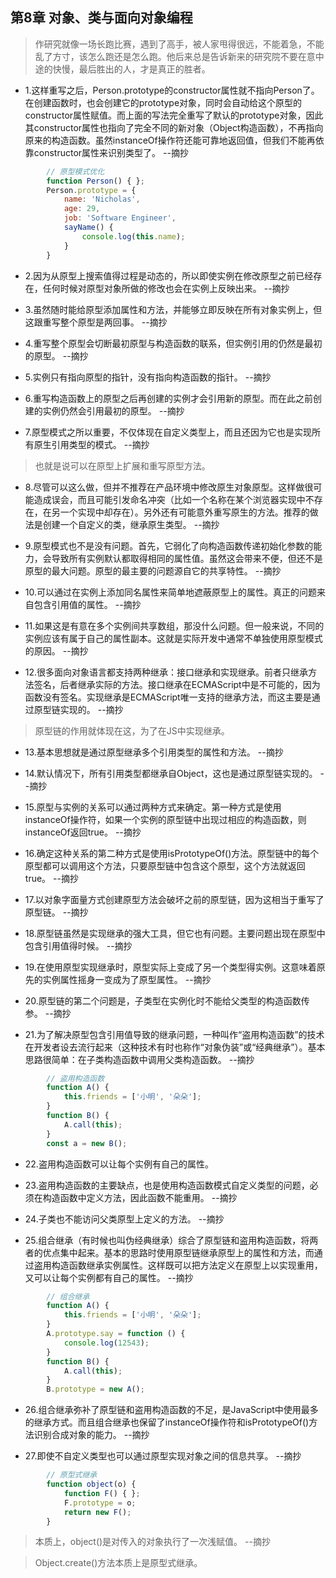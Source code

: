 ## 第8章 对象、类与面向对象编程

>作研究就像一场长跑比赛，遇到了高手，被人家甩得很远，不能着急，不能乱了方寸，该怎么跑还是怎么跑。他后来总是告诉新来的研究院不要在意中途的快慢，最后胜出的人，才是真正的胜者。

- 1.这样重写之后，Person.prototype的constructor属性就不指向Person了。在创建函数时，也会创建它的prototype对象，同时会自动给这个原型的constructor属性赋值。而上面的写法完全重写了默认的prototype对象，因此其constructor属性也指向了完全不同的新对象（Object构造函数），不再指向原来的构造函数。虽然instanceOf操作符还能可靠地返回值，但我们不能再依靠constructor属性来识别类型了。 --摘抄 

```javascript
        // 原型模式优化
        function Person() { };
        Person.prototype = {
            name: 'Nicholas',
            age: 29,
            job: 'Software Engineer',
            sayName() {
                console.log(this.name);
            }
        }
```

- 2.因为从原型上搜索值得过程是动态的，所以即使实例在修改原型之前已经存在，任何时候对原型对象所做的修改也会在实例上反映出来。 --摘抄

- 3.虽然随时能给原型添加属性和方法，并能够立即反映在所有对象实例上，但这跟重写整个原型是两回事。 --摘抄

- 4.重写整个原型会切断最初原型与构造函数的联系，但实例引用的仍然是最初的原型。 --摘抄

- 5.实例只有指向原型的指针，没有指向构造函数的指针。 --摘抄

- 6.重写构造函数上的原型之后再创建的实例才会引用新的原型。而在此之前创建的实例仍然会引用最初的原型。 --摘抄

- 7.原型模式之所以重要，不仅体现在自定义类型上，而且还因为它也是实现所有原生引用类型的模式。 --摘抄

>也就是说可以在原型上扩展和重写原型方法。

- 8.尽管可以这么做，但并不推荐在产品环境中修改原生对象原型。这样做很可能造成误会，而且可能引发命名冲突（比如一个名称在某个浏览器实现中不存在，在另一个实现中却存在）。另外还有可能意外重写原生的方法。推荐的做法是创建一个自定义的类，继承原生类型。 --摘抄

- 9.原型模式也不是没有问题。首先，它弱化了向构造函数传递初始化参数的能力，会导致所有实例默认都取得相同的属性值。虽然这会带来不便，但还不是原型的最大问题。原型的最主要的问题源自它的共享特性。 --摘抄

- 10.可以通过在实例上添加同名属性来简单地遮蔽原型上的属性。真正的问题来自包含引用值的属性。 --摘抄

- 11.如果这是有意在多个实例间共享数组，那没什么问题。但一般来说，不同的实例应该有属于自己的属性副本。这就是实际开发中通常不单独使用原型模式的原因。 --摘抄

- 12.很多面向对象语言都支持两种继承：接口继承和实现继承。前者只继承方法签名，后者继承实际的方法。接口继承在ECMAScript中是不可能的，因为函数没有签名。实现继承是ECMAScript唯一支持的继承方法，而这主要是通过原型链实现的。 --摘抄

>原型链的作用就体现在这，为了在JS中实现继承。

- 13.基本思想就是通过原型继承多个引用类型的属性和方法。 --摘抄

- 14.默认情况下，所有引用类型都继承自Object，这也是通过原型链实现的。 --摘抄

- 15.原型与实例的关系可以通过两种方式来确定。第一种方式是使用instanceOf操作符，如果一个实例的原型链中出现过相应的构造函数，则instanceOf返回true。 --摘抄

- 16.确定这种关系的第二种方式是使用isPrototypeOf()方法。原型链中的每个原型都可以调用这个方法，只要原型链中包含这个原型，这个方法就返回true。 --摘抄

- 17.以对象字面量方式创建原型方法会破坏之前的原型链，因为这相当于重写了原型链。 --摘抄

- 18.原型链虽然是实现继承的强大工具，但它也有问题。主要问题出现在原型中包含引用值得时候。 --摘抄

- 19.在使用原型实现继承时，原型实际上变成了另一个类型得实例。这意味着原先的实例属性摇身一变成为了原型属性。 --摘抄

- 20.原型链的第二个问题是，子类型在实例化时不能给父类型的构造函数传参。 --摘抄

- 21.为了解决原型包含引用值导致的继承问题，一种叫作“盗用构造函数”的技术在开发者设去流行起来（这种技术有时也称作“对象伪装”或“经典继承”）。基本思路很简单：在子类构造函数中调用父类构造函数。 --摘抄

```javascript
        // 盗用构造函数
        function A() {
            this.friends = ['小明', '朵朵'];
        }
        function B() {
            A.call(this);
        }
        const a = new B();
```

- 22.盗用构造函数可以让每个实例有自己的属性。

- 23.盗用构造函数的主要缺点，也是使用构造函数模式自定义类型的问题，必须在构造函数中定义方法，因此函数不能重用。 --摘抄

- 24.子类也不能访问父类原型上定义的方法。 --摘抄

- 25.组合继承（有时候也叫伪经典继承）综合了原型链和盗用构造函数，将两者的优点集中起来。基本的思路时使用原型链继承原型上的属性和方法，而通过盗用构造函数继承实例属性。这样既可以把方法定义在原型上以实现重用，又可以让每个实例都有自己的属性。 --摘抄

```javascript
        // 组合继承
        function A() {
            this.friends = ['小明', '朵朵'];
        }
        A.prototype.say = function () {
            console.log(12543);
        }
        function B() {
            A.call(this);
        }
        B.prototype = new A();
```

- 26.组合继承弥补了原型链和盗用构造函数的不足，是JavaScript中使用最多的继承方式。而且组合继承也保留了instanceOf操作符和isPrototypeOf()方法识别合成对象的能力。 --摘抄

- 27.即使不自定义类型也可以通过原型实现对象之间的信息共享。 --摘抄

```javascript
        // 原型式继承
        function object(o) {
            function F() { };
            F.prototype = o;
            return new F();
        }
```

>本质上，object()是对传入的对象执行了一次浅赋值。 --摘抄

>Object.create()方法本质上是原型式继承。

